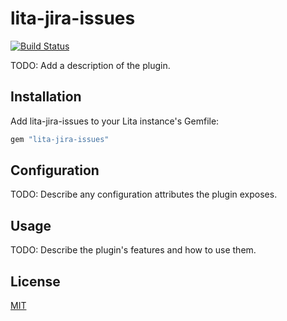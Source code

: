 # lita-jira-issues

[![Build
Status](https://travis-ci.org/amaltson/lita-jira-issues.svg?branch=master)](https://travis-ci.org/amaltson/lita-jira-issues)

TODO: Add a description of the plugin.

## Installation

Add lita-jira-issues to your Lita instance's Gemfile:

``` ruby
gem "lita-jira-issues"
```


## Configuration

TODO: Describe any configuration attributes the plugin exposes.

## Usage

TODO: Describe the plugin's features and how to use them.

## License

[MIT](http://opensource.org/licenses/MIT)
